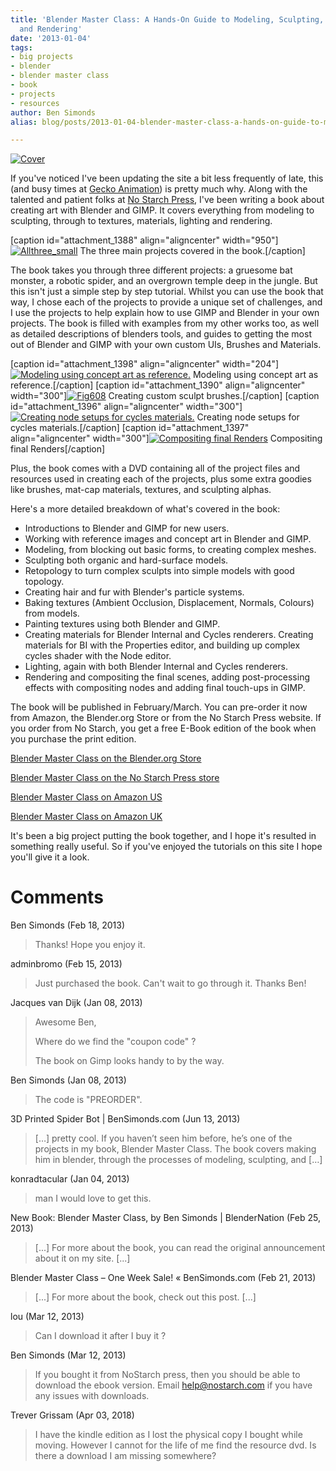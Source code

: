 ```yaml
---
title: 'Blender Master Class: A Hands-On Guide to Modeling, Sculpting, Materials,
  and Rendering'
date: '2013-01-04'
tags:
- big projects
- blender
- blender master class
- book
- projects
- resources
author: Ben Simonds
alias: blog/posts/2013-01-04-blender-master-class-a-hands-on-guide-to-modeling-sculpting-materials-and-rendering

---
```


[![Cover](/images/old/cover.jpg?w=239)](http://bensimonds.com/2013/01/04/blender-master-class-a-hands-on-guide-to-modeling-sculpting-materials-and-rendering/cover/)

If you've noticed I've been updating the site a bit less frequently of late, this (and busy times at [Gecko Animation](http://www.geckoanimation.com/)) is pretty much why. Along with the talented and patient folks at [No Starch Press](http://nostarch.com/), I've been writing a book about creating art with Blender and GIMP. It covers everything from modeling to sculpting, through to textures, materials, lighting and rendering.

[caption id="attachment_1388" align="aligncenter" width="950"][![Allthree_small](/images/old/allthree_small.png?w=950)](http://bensimonds.com/2013/01/04/blender-master-class-a-hands-on-guide-to-modeling-sculpting-materials-and-rendering/allthree_small/) The three main projects covered in the book.[/caption] 

The book takes you through three different projects: a gruesome bat monster, a robotic spider, and an overgrown temple deep in the jungle. But this isn't just a simple step by step tutorial. Whilst you can use the book that way, I chose each of the projects to provide a unique set of challenges, and I use the projects to help explain how to use GIMP and Blender in your own projects. The book is filled with examples from my other works too, as well as detailed descriptions of blenders tools, and guides to getting the most out of Blender and GIMP with your own custom UIs, Brushes and Materials.

[caption id="attachment_1398" align="aligncenter" width="204"][![Modeling using concept art as reference.](/images/old/fig414.png?w=204)](http://bensimonds.com/2013/01/04/blender-master-class-a-hands-on-guide-to-modeling-sculpting-materials-and-rendering/fig414/) Modeling using concept art as reference.[/caption] [caption id="attachment_1390" align="aligncenter" width="300"][![Fig608](/images/old/fig608.png?w=300)](http://bensimonds.com/2013/01/04/blender-master-class-a-hands-on-guide-to-modeling-sculpting-materials-and-rendering/fig608/) Creating custom sculpt brushes.[/caption] [caption id="attachment_1396" align="aligncenter" width="300"][![Creating node setups for cycles materials.](/images/old/fig1228.png?w=300)](http://bensimonds.com/2013/01/04/blender-master-class-a-hands-on-guide-to-modeling-sculpting-materials-and-rendering/fig1228/) Creating node setups for cycles materials.[/caption] [caption id="attachment_1397" align="aligncenter" width="300"][![Compositing final Renders](/images/old/fig1415.png?w=300)](http://bensimonds.com/2013/01/04/blender-master-class-a-hands-on-guide-to-modeling-sculpting-materials-and-rendering/fig1415/) Compositing final Renders[/caption] 

Plus, the book comes with a DVD containing all of the project files and resources used in creating each of the projects, plus some extra goodies like brushes, mat-cap materials, textures, and sculpting alphas.

Here's a more detailed breakdown of what's covered in the book: 

  * Introductions to Blender and GIMP for new users.
  * Working with reference images and concept art in Blender and GIMP.
  * Modeling, from blocking out basic forms, to creating complex meshes.
  * Sculpting both organic and hard-surface models.
  * Retopology to turn complex sculpts into simple models with good topology.
  * Creating hair and fur with Blender's particle systems.
  * Baking textures (Ambient Occlusion, Displacement, Normals, Colours) from models.
  * Painting textures using both Blender and GIMP.
  * Creating materials for Blender Internal and Cycles renderers. Creating materials for BI with the Properties editor, and building up complex cycles shader with the Node editor.
  * Lighting, again with both Blender Internal and Cycles renderers.
  * Rendering and compositing the final scenes, adding post-processing effects with compositing nodes and adding final touch-ups in GIMP.



The book will be published in February/March. You can pre-order it now from Amazon, the Blender.org Store or from the No Starch Press website. If you order from No Starch, you get a free E-Book edition of the book when you purchase the print edition.

[Blender Master Class on the Blender.org Store](http://www.blender3d.org/e-shop/product_info_n.php?products_id=158)

[Blender Master Class on the No Starch Press store](http://nostarch.com/blendermasterclass.htm)

[Blender Master Class on Amazon US](http://www.amazon.com/Blender-Master-Class-Hands--Sculpting/dp/1593274777/)

[Blender Master Class on Amazon UK](http://www.amazon.co.uk/Blender-Master-Class-Sculpting-Materials/dp/1593274777/)

It's been a big project putting the book together, and I hope it's resulted in something really useful. So if you've enjoyed the tutorials on this site I hope you'll give it a look.





# Comments


Ben Simonds (Feb 18, 2013)
> Thanks! Hope you enjoy it.

adminbromo (Feb 15, 2013)
> Just purchased the book. Can't wait to go through it. Thanks Ben!

Jacques van Dijk (Jan 08, 2013)
> Awesome Ben,
> 
> Where do we find the "coupon code" ?
> 
> The book on Gimp looks handy to by the way.

Ben Simonds (Jan 08, 2013)
> The code is "PREORDER".

3D Printed Spider Bot | BenSimonds.com (Jun 13, 2013)
> [&#8230;] pretty cool. If you haven&#8217;t seen him before, he&#8217;s one of the projects in my book, Blender Master Class. The book covers making him in blender, through the processes of modeling, sculpting, and [&#8230;]

konradtacular (Jan 04, 2013)
> man I would love to get this.

New Book: Blender Master Class, by Ben Simonds | BlenderNation (Feb 25, 2013)
> [...] For more about the book, you can read the original announcement about it on my site. [...]

Blender Master Class &#8211; One Week Sale! &laquo; BenSimonds.com (Feb 21, 2013)
> [...] For more about the book, check out this post. [...]

lou (Mar 12, 2013)
> Can I download it after I buy it ?

Ben Simonds (Mar 12, 2013)
> If you bought it from NoStarch press, then you should be able to download the ebook version. Email help@nostarch.com if you have any issues with downloads.

Trever Grissam (Apr 03, 2018)
> I have the kindle edition as I lost the physical copy I bought while moving. However I cannot for the life of me find the resource dvd. Is there a download I am missing somewhere?
